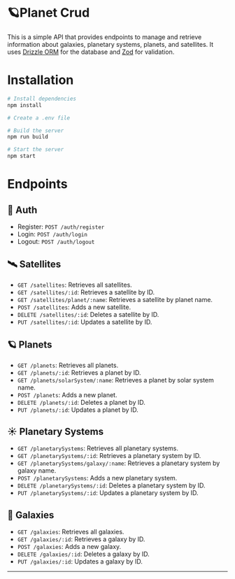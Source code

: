 # 🪐Planet Crud

This is a simple API that provides endpoints to manage and retrieve information about galaxies, planetary systems, planets, and satellites.
It uses [Drizzle ORM](https://www.drizzle.team/) for the database and [Zod](https://github.com/colinhacks/zod) for validation.

# Installation

```bash
# Install dependencies
npm install

# Create a .env file

# Build the server
npm run build

# Start the server
npm start
```

# Endpoints

## 🔐 Auth

- Register: `POST /auth/register`
- Login: `POST /auth/login`
- Logout: `POST /auth/logout`

## 🛰️ Satellites

- `GET /satellites`: Retrieves all satellites.
- `GET /satellites/:id`: Retrieves a satellite by ID.
- `GET /satellites/planet/:name`: Retrieves a satellite by planet name.
- `POST /satellites`: Adds a new satellite.
- `DELETE /satellites/:id`: Deletes a satellite by ID.
- `PUT /satellites/:id`: Updates a satellite by ID.

## 🪐 Planets

- `GET /planets`: Retrieves all planets.
- `GET /planets/:id`: Retrieves a planet by ID.
- `GET /planets/solarSystem/:name`: Retrieves a planet by solar system name.
- `POST /planets`: Adds a new planet.
- `DELETE /planets/:id`: Deletes a planet by ID.
- `PUT /planets/:id`: Updates a planet by ID.

## ☀️ Planetary Systems

- `GET /planetarySystems`: Retrieves all planetary systems.
- `GET /planetarySystems/:id`: Retrieves a planetary system by ID.
- `GET /planetarySystems/galaxy/:name`: Retrieves a planetary system by galaxy name.
- `POST /planetarySystems`: Adds a new planetary system.
- `DELETE /planetarySystems/:id`: Deletes a planetary system by ID.
- `PUT /planetarySystems/:id`: Updates a planetary system by ID.

## 🌌 Galaxies

- `GET /galaxies`: Retrieves all galaxies.
- `GET /galaxies/:id`: Retrieves a galaxy by ID.
- `POST /galaxies`: Adds a new galaxy.
- `DELETE /galaxies/:id`: Deletes a galaxy by ID.
- `PUT /galaxies/:id`: Updates a galaxy by ID.

---
